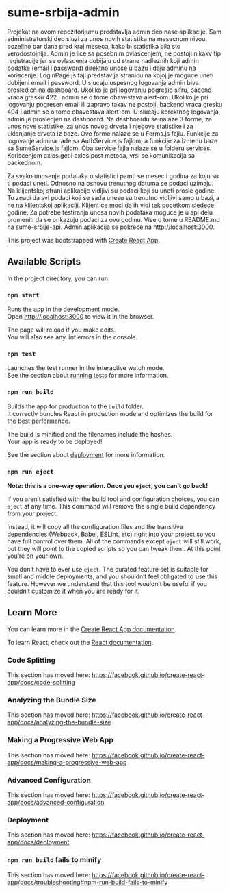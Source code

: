# sume-srbija-admin
Projekat na ovom repozitorijumu predstavlja admin deo nase aplikacije. Sam administratorski deo sluzi za unos novih statistika na mesecnom nivou, pozeljno par dana pred kraj meseca, kako bi statistika bila sto verodostojnija. Admin je lice sa posebnim ovlascenjem, ne postoji nikakv tip registracije jer se ovlascenja dobijaju od strane nadleznih koji admin podatke (email i password) direktno unose u bazu i daju adminu na koriscenje.
LoginPage.js fajl predstavlja stranicu na kojoj je moguce uneti dobijeni email i password. U slucaju uspesnog logovanja admin biva prosledjen na dashboard. Ukoliko je pri logovanju pogresio sifru, bacend vraca gresku 422 i admin se o tome obavestava alert-om. Ukoliko je pri logovanju pogresen email ili zapravo takav ne postoji, backend vraca gresku 404 i admin se o tome obavestava alert-om.
U slucaju korektnog logovanja, admin je prosledjen na dashboard. Na dashboardu se nalaze 3 forme, za unos nove statistike, za unos novog drveta i njegove statistike i za uklanjanje drveta iz baze. Ove forme nalaze se u Forms.js fajlu. 
Funkcije za logovanje admina rade sa AuthService.js fajlom, a funkcije za izmenu baze sa SumeService.js fajlom. Oba service fajla nalaze se u folderu services. Koriscenjem axios.get i axios.post metoda, vrsi se komunikacija sa backednom.

Za svako unosenje podataka o statistici pamti se mesec i godina za koju su ti podaci uneti. Odnosno na osnovu trenutnog datuma se podaci uzimaju. Na klijentskoj strani aplikacije vidljivi su podaci koji su uneti prosle godine. To znaci da svi podaci koji se sada unesu su trenutno vidljivi samo u bazi, a ne na klijentskoj aplikaciji. Klijent ce moci da ih vidi tek pocetkom sledece godine. Za potrebe testiranja unosa novih podataka moguce je u api delu promeniti da se prikazuju podaci za ovu godinu. Vise o tome u README.md na sume-srbije-api.
Admin aplikacija se pokrece na http://localhost:3000.



This project was bootstrapped with [Create React App](https://github.com/facebook/create-react-app).

## Available Scripts

In the project directory, you can run:

### `npm start`

Runs the app in the development mode.<br />
Open [http://localhost:3000](http://localhost:3000) to view it in the browser.

The page will reload if you make edits.<br />
You will also see any lint errors in the console.

### `npm test`

Launches the test runner in the interactive watch mode.<br />
See the section about [running tests](https://facebook.github.io/create-react-app/docs/running-tests) for more information.

### `npm run build`

Builds the app for production to the `build` folder.<br />
It correctly bundles React in production mode and optimizes the build for the best performance.

The build is minified and the filenames include the hashes.<br />
Your app is ready to be deployed!

See the section about [deployment](https://facebook.github.io/create-react-app/docs/deployment) for more information.

### `npm run eject`

**Note: this is a one-way operation. Once you `eject`, you can’t go back!**

If you aren’t satisfied with the build tool and configuration choices, you can `eject` at any time. This command will remove the single build dependency from your project.

Instead, it will copy all the configuration files and the transitive dependencies (Webpack, Babel, ESLint, etc) right into your project so you have full control over them. All of the commands except `eject` will still work, but they will point to the copied scripts so you can tweak them. At this point you’re on your own.

You don’t have to ever use `eject`. The curated feature set is suitable for small and middle deployments, and you shouldn’t feel obligated to use this feature. However we understand that this tool wouldn’t be useful if you couldn’t customize it when you are ready for it.

## Learn More

You can learn more in the [Create React App documentation](https://facebook.github.io/create-react-app/docs/getting-started).

To learn React, check out the [React documentation](https://reactjs.org/).

### Code Splitting

This section has moved here: https://facebook.github.io/create-react-app/docs/code-splitting

### Analyzing the Bundle Size

This section has moved here: https://facebook.github.io/create-react-app/docs/analyzing-the-bundle-size

### Making a Progressive Web App

This section has moved here: https://facebook.github.io/create-react-app/docs/making-a-progressive-web-app

### Advanced Configuration

This section has moved here: https://facebook.github.io/create-react-app/docs/advanced-configuration

### Deployment

This section has moved here: https://facebook.github.io/create-react-app/docs/deployment

### `npm run build` fails to minify

This section has moved here: https://facebook.github.io/create-react-app/docs/troubleshooting#npm-run-build-fails-to-minify
